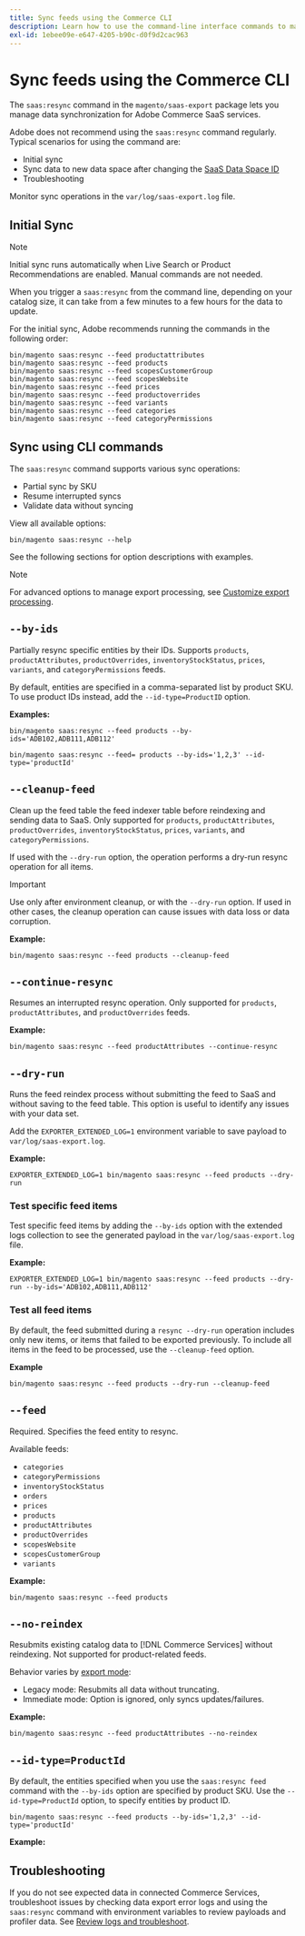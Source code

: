 ```yaml
---
title: Sync feeds using the Commerce CLI
description: Learn how to use the command-line interface commands to manage feeds and processes for the [!DNL data export extension] for Adobe Commerce SaaS services.
exl-id: 1ebee09e-e647-4205-b90c-d0f9d2cac963
---
```

# Sync feeds using the Commerce CLI

The `saas:resync` command in the `magento/saas-export` package lets you manage data synchronization for Adobe Commerce SaaS services.

Adobe does not recommend using the `saas:resync` command regularly. Typical scenarios for using the command are:

- Initial sync
- Sync data to new data space after changing the [SaaS Data Space ID](https://experienceleague.adobe.com/en/docs/commerce-admin/config/services/saas)
- Troubleshooting

Monitor sync operations in the `var/log/saas-export.log` file.

## Initial Sync

>[!NOTE]
>
>Initial sync runs automatically when Live Search or Product Recommendations are enabled. Manual commands are not needed.

When you trigger a `saas:resync` from the command line, depending on your catalog size, it can take from a few minutes to a few hours for the data to update.

For the initial sync, Adobe recommends running the commands in the following order:

```shell
bin/magento saas:resync --feed productattributes
bin/magento saas:resync --feed products
bin/magento saas:resync --feed scopesCustomerGroup
bin/magento saas:resync --feed scopesWebsite
bin/magento saas:resync --feed prices
bin/magento saas:resync --feed productoverrides
bin/magento saas:resync --feed variants
bin/magento saas:resync --feed categories
bin/magento saas:resync --feed categoryPermissions
```

## Sync using CLI commands

The `saas:resync` command supports various sync operations:

- Partial sync by SKU
- Resume interrupted syncs
- Validate data without syncing

View all available options:

```shell
bin/magento saas:resync --help
```

See the following sections for option descriptions with examples.


>[!NOTE]
>
>For advanced options to manage export processing, see [Customize export processing](customize-export-processing.md).

## `--by-ids`

Partially resync specific entities by their IDs. Supports `products`, `productAttributes`, `productOverrides`, `inventoryStockStatus`, `prices`, `variants`, and `categoryPermissions` feeds.

By default, entities are specified in a comma-separated list by product SKU. To use product IDs instead, add the `--id-type=ProductID` option.

**Examples:**

```shell
bin/magento saas:resync --feed products --by-ids='ADB102,ADB111,ADB112'

bin/magento saas:resync --feed= products --by-ids='1,2,3' --id-type='productId'
```


## `--cleanup-feed`

Clean up the feed table the feed indexer table before reindexing and sending data to SaaS. Only supported for `products`, `productAttributes`, `productOverrides`, `inventoryStockStatus`, `prices`, `variants`, and `categoryPermissions`.

If used with the `--dry-run` option, the operation performs a dry-run resync operation for all items.

>[!IMPORTANT]
>
>Use only after environment cleanup, or with the `--dry-run` option. If used in other cases, the cleanup operation can cause issues with data loss or data corruption.

**Example:**

```shell
bin/magento saas:resync --feed products --cleanup-feed
```

## `--continue-resync`

Resumes an interrupted resync operation. Only supported for `products`, `productAttributes`, and `productOverrides` feeds.

**Example:**

```shell
bin/magento saas:resync --feed productAttributes --continue-resync
```

## `--dry-run`

Runs the feed reindex process without submitting the feed to SaaS and without saving to the feed table. This option is useful to identify any issues with your data set.

Add the `EXPORTER_EXTENDED_LOG=1` environment variable to save payload to `var/log/saas-export.log`.

**Example:**

```shell
EXPORTER_EXTENDED_LOG=1 bin/magento saas:resync --feed products --dry-run
```

### Test specific feed items

Test specific feed items by adding the `--by-ids` option with the extended logs collection to see the generated payload in the `var/log/saas-export.log` file.

**Example:**

```shell
EXPORTER_EXTENDED_LOG=1 bin/magento saas:resync --feed products --dry-run --by-ids='ADB102,ADB111,ADB112'
```

### Test all feed items

By default, the feed submitted during a `resync --dry-run` operation includes only new items, or items that failed to be exported previously. To include all items in the feed to be processed, use the `--cleanup-feed` option.

**Example**

```shell
bin/magento saas:resync --feed products --dry-run --cleanup-feed
```

## `--feed`

Required. Specifies the feed entity to resync.

Available feeds:

- `categories`
- `categoryPermissions`
- `inventoryStockStatus`
- `orders`
- `prices`
- `products`
- `productAttributes`
- `productOverrides`
- `scopesWebsite`
- `scopesCustomerGroup`
- `variants`

**Example:**

```shell
bin/magento saas:resync --feed products
```

## `--no-reindex`

Resubmits existing catalog data to [!DNL Commerce Services] without reindexing. Not supported for product-related feeds.

Behavior varies by [export mode](data-synchronization.md#synchronization-modes):

- Legacy mode: Resubmits all data without truncating.
- Immediate mode: Option is ignored, only syncs updates/failures.

**Example:**

```shell
bin/magento saas:resync --feed productAttributes --no-reindex
```

## `--id-type=ProductId`

By default, the entities specified when you use the `saas:resync feed` command with the `--by-ids` option are specified by product SKU. Use the `--id-type=ProductId` option, to specify entities by product ID.

```shell
bin/magento saas:resync --feed products --by-ids='1,2,3' --id-type='productId'
```

**Example:**

## Troubleshooting

If you do not see expected data in connected Commerce Services, troubleshoot issues by checking data export error logs and using the `saas:resync` command with environment variables to review payloads and profiler data. See [Review logs and troubleshoot](troubleshooting-logging.md).
